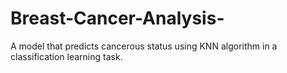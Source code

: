 # Breast-Cancer-Analysis-
A model that predicts cancerous status using KNN algorithm in a classification learning task.
